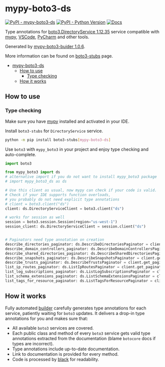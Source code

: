 # mypy-boto3-ds

[![PyPI - mypy-boto3-ds](https://img.shields.io/pypi/v/mypy-boto3-ds.svg?color=blue)](https://pypi.org/project/mypy-boto3-ds)
[![PyPI - Python Version](https://img.shields.io/pypi/pyversions/mypy-boto3-ds.svg?color=blue)](https://pypi.org/project/mypy-boto3-ds)
[![Docs](https://img.shields.io/readthedocs/mypy-boto3-builder.svg?color=blue)](https://mypy-boto3-builder.readthedocs.io/)

Type annotations for
[boto3.DirectoryService 1.12.35](https://boto3.amazonaws.com/v1/documentation/api/1.12.35/reference/services/ds.html#DirectoryService) service
compatible with [mypy](https://github.com/python/mypy), [VSCode](https://code.visualstudio.com/),
[PyCharm](https://www.jetbrains.com/pycharm/) and other tools.

Generated by [mypy-boto3-buider 1.0.6](https://github.com/vemel/mypy_boto3_builder).

More information can be found on [boto3-stubs](https://pypi.org/project/boto3-stubs/) page.

- [mypy-boto3-ds](#mypy-boto3-ds)
  - [How to use](#how-to-use)
    - [Type checking](#type-checking)
  - [How it works](#how-it-works)

## How to use

### Type checking

Make sure you have [mypy](https://github.com/python/mypy) installed and activated in your IDE.

Install `boto3-stubs` for `DirectoryService` service.

```bash
python -m pip install boto3-stubs[mypy-boto3-ds]
```

Use `boto3` with `mypy_boto3` in your project and enjoy type checking and auto-complete.

```python
import boto3

from mypy_boto3 import ds
# alternative import if you do not want to install mypy_boto3 package
# import mypy_boto3_ds as ds

# Use this client as usual, now mypy can check if your code is valid.
# Check if your IDE supports function overloads,
# you probably do not need explicit type annotations
# client = boto3.client("ds")
client: ds.DirectoryServiceClient = boto3.client("ds")

# works for session as well
session = boto3.session.Session(region="us-west-1")
session_client: ds.DirectoryServiceClient = session.client("ds")


# Paginators need type annotation on creation
describe_directories_paginator: ds.DescribeDirectoriesPaginator = client.get_paginator("describe_directories")
describe_domain_controllers_paginator: ds.DescribeDomainControllersPaginator = client.get_paginator("describe_domain_controllers")
describe_shared_directories_paginator: ds.DescribeSharedDirectoriesPaginator = client.get_paginator("describe_shared_directories")
describe_snapshots_paginator: ds.DescribeSnapshotsPaginator = client.get_paginator("describe_snapshots")
describe_trusts_paginator: ds.DescribeTrustsPaginator = client.get_paginator("describe_trusts")
list_ip_routes_paginator: ds.ListIpRoutesPaginator = client.get_paginator("list_ip_routes")
list_log_subscriptions_paginator: ds.ListLogSubscriptionsPaginator = client.get_paginator("list_log_subscriptions")
list_schema_extensions_paginator: ds.ListSchemaExtensionsPaginator = client.get_paginator("list_schema_extensions")
list_tags_for_resource_paginator: ds.ListTagsForResourcePaginator = client.get_paginator("list_tags_for_resource")
```

## How it works

Fully automated [builder](https://github.com/vemel/mypy_boto3_builder) carefully generates
type annotations for each service, patiently waiting for `boto3` updates. It delivers
a drop-in type annotations for you and makes sure that:

- All available `boto3` services are covered.
- Each public class and method of every `boto3` service gets valid type annotations
  extracted from the documentation (blame `botocore` docs if types are incorrect).
- Type annotations include up-to-date documentation.
- Link to documentation is provided for every method.
- Code is processed by [black](https://github.com/psf/black) for readability.